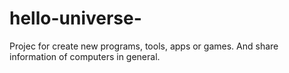 # hello-universe-
Projec for create new programs, tools, apps or games. And share information of computers in general. 
